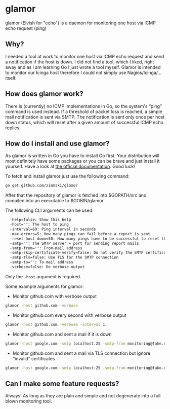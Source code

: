 # glamor

glamor (Elvish for "echo") is a daemon for monitoring one host via ICMP echo request (ping)

## Why?

I needed a tool at work to monitor one host via ICMP echo request and send a notification if the host is down. I did not find a tool, which I liked, right away and as I am learning Go I just wrote a tool myself. Glamor is intended to monitor our Icinga host therefore I could not simply use Nagios/Icinga/... itself.

## How does glamor work?

There is (currently) no ICMP implementations in Go, so the system's “ping” command is used instead. If a threshold of packet loss is reached, a simple mail notification is sent via SMTP. The notification is sent only once per host down status, which will reset after a given amount of successful ICMP echo replies.

## How do I install and use glamor?

As glamor is written in Go you have to install Go first. Your distribution will most definitely have some packages or you can be brave and just install it yourself. Have a look at [the official documentation](http://golang.org/doc/install). Good luck!

To fetch and install glamor just use the following command:

```bash
go get github.com/zimmski/glamor
```

After that the repository of glamor is fetched into $GOPATH/src and compiled into an executable to $GOBIN/glamor.

The following CLI arguments can be used:

```bash
  -help=false: Show this help
  -host="": The host to ping
  -interval=60: Ping interval in seconds
  -max-errors=5: How many pings can fail before a report is sent
  -reset-host-down=50: How many pings have to be successful to reset the host down status
  -smtp="": The SMTP server + port for sending report mails
  -smtp-from="": From-mail address
  -smtp-skip-certificate-verify=false: Do not verify the SMTP certificate
  -smtp-tls=false: Use TLS for the SMTP connection
  -smtp-to="": To-mail address
  -verbose=false: Do verbose output
```

Only the <code>-host</code> argument is required.

Some example arguments for glamor:
* Monitor github.com with verbose output
```bash
glamor -host github.com -verbose
```
* Monitor github.com every second with verbose output
```bash
glamor -host github.com -verbose -interval 1
```
* Monitor github.com and sent a mail if it is down
```bash
glamor -host google.com -smtp localhost:25 -smtp-from monitoring@fake.domain -smtp-to guard@fake.domain
```
* Monitor github.com and sent a mail via TLS connection but ignore “invalid” certificates
```bash
glamor -host google.com -smtp localhost:25 -smtp-from monitoring@fake.domain -smtp-to guard@fake.domain -smtp-tls -smtp-skip-certificate-verify
```

## Can I make some feature requests?

Always! As long as they are plain and simple and not degenerate into a full blown monitoring tool.

